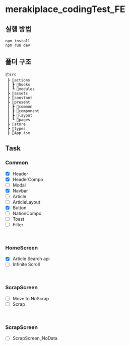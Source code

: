 # merakiplace_codingTest_FE
## 실행 방법
```
npm install
npm run dev
```

## 폴더 구조
```
📦src
 ┣ 📂actions
 ┃ ┣ 📂hooks
 ┃ ┗ 📂modules
 ┣ 📂assets
 ┣ 📂constant
 ┣ 📂present
 ┃ ┣ 📂common
 ┃ ┣ 📂component
 ┃ ┣ 📂layout
 ┃ ┗ 📂pages
 ┣ 📂store
 ┣ 📂types
 ┣ 📜App.tsx
```

## Task
### Common
- [X] Header
- [X] HeaderCompo
- [ ] Modal
- [X] Navbar
- [ ] Article
- [ ] ArticleLayout
- [X] Button
- [ ] NationCompo
- [ ] Toast
- [ ] Filter

<br />

### HomeScreen
- [X] Article Search api
- [ ] Infinite Scroll

<br />

### ScrapScreen
- [ ] Move to NoScrap
- [ ] Scrap

<br />

### ScrapScreen
- [ ] ScrapScreen_NoData
